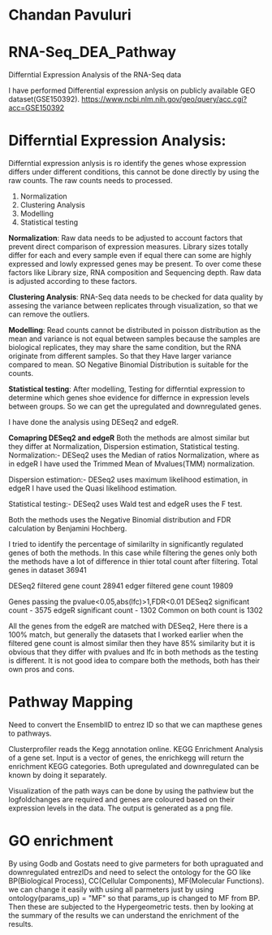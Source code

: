 # Chandan Pavuluri

# RNA-Seq_DEA_Pathway
Differntial Expression Analysis of the RNA-Seq data

I have performed Differential expression anlysis on publicly available GEO dataset(GSE150392). 
https://www.ncbi.nlm.nih.gov/geo/query/acc.cgi?acc=GSE150392


# Differntial Expression Analysis:
Differntial expression anlysis is ro identify the genes whose expression differs under different conditions, this cannot be done directly by using the raw counts.
The raw counts needs to processed.
1. Normalization
2. Clustering Analysis
3. Modelling
4. Statistical testing

**Normalization**: Raw data needs to be adjusted to account factors that prevent direct comparison of expression measures. Library sizes totally differ for each and every sample even if equal there can some are highly expressed and lowly expressed genes may be present. To over come these factors like Library size, RNA composition and Sequencing depth. Raw data is adjusted according to these factors.

**Clustering Analysis**: RNA-Seq data needs to be checked for data quality by assesing the variance between replicates through visualization, so that we can remove the outliers.

**Modelling**: Read counts cannot be distributed in poisson distribution as the mean and variance is not equal between samples  because the samples are biological replicates, they may share the same condition, but the RNA originate from different samples. So that they Have larger variance compared to mean. SO Negative Binomial Distribution is suitable for the counts.

**Statistical testing**: After modelling, Testing for differntial expression to determine which genes shoe evidence for differnce in expression levels between groups. So we can get the upregulated and downregulated genes.

I have done the analysis using DESeq2 and edgeR. 

**Comapring DESeq2 and edgeR**
Both the methods are almost similar but they differ at Normalization, Dispersion estimation, Statistical testing.
Normalization:- DESeq2 uses the Median of ratios Normalization, where as in edgeR I have used the Trimmed Mean of Mvalues(TMM) normalization.

Dispersion estimation:-  DESeq2 uses maximum likelihood estimation, in edgeR I have used the Quasi likelihood estimation.

Statistical testing:- DESeq2 uses Wald test and edgeR uses the F test.

Both the methods uses the Negative Binomial distribution and FDR calculation by Benjamini Hochberg.

I tried to identify the percentage of similarilty in significantly regulated genes of both the methods.
In this case while filtering the genes only both the methods have a lot of difference in thier total count after filtering.
Total genes in dataset 36941

DESeq2 filtered gene count 28941
edger filtered gene count 19809

Genes passing the pvalue<0.05,abs(lfc)>1,FDR<0.01
DESeq2 significant count - 3575
edgeR significant count - 1302
Common on both count is 1302

All the genes from the edgeR are matched with DESeq2, Here there is a 100% match, but generally the datasets that I worked earlier when the filtered gene count is almost similar then they have 85% similarity but it is obvious that they differ with pvalues and lfc in both methods as the testing is different. It is not good idea to compare both the methods, both has their own pros and cons.


# Pathway Mapping

Need to convert the EnsemblID to entrez ID so that we can mapthese genes to pathways.

Clusterprofiler reads the Kegg annotation online. KEGG Enrichment Analysis of a gene set. Input is a vector of genes, the enrichkegg will return the enrichment KEGG categories. 
Both upregulated and downregulated can be known by doing it separately. 

Visualization of the path ways can be done by using the pathview but the logfoldchanges are required and genes are coloured based on their expression levels in the data. The output is generated as a png file.

# GO enrichment 

By using Godb and Gostats need to give parmeters for both upraguated and downregulated entrezIDs and need to select the ontology for the GO like BP(Biological Process), CC(Cellular Components), MF(Molecular Functions). we can change it easily with using all parmeters just by using ontology(params_up) = "MF" so that params_up is changed to MF from BP.
Then these are subjected to the Hypergeometric tests. then by looking at the summary of the results we can understand the enrichment of the results.

